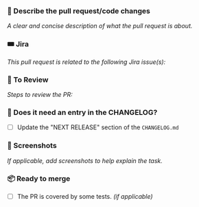 ### 💬 Describe the pull request/code changes
_A clear and concise description of what the pull request is about._

### 🎟️ Jira
_This pull request is related to the following Jira issue(s):_

### 🔢 To Review
_Steps to review the PR:_

### 📝 Does it need an entry in the CHANGELOG?
 - [ ] Update the "NEXT RELEASE" section of the `CHANGELOG.md`

### 📸 Screenshots
_If applicable, add screenshots to help explain the task._

### 📦 Ready to merge
- [ ] The PR is covered by some tests. _(if applicable)_

[comment]: <> (Add steps to review the PR if needed/applicable)
[comment]: <> (Add others conditions to allow the PR to be merged if needed/applicable)
